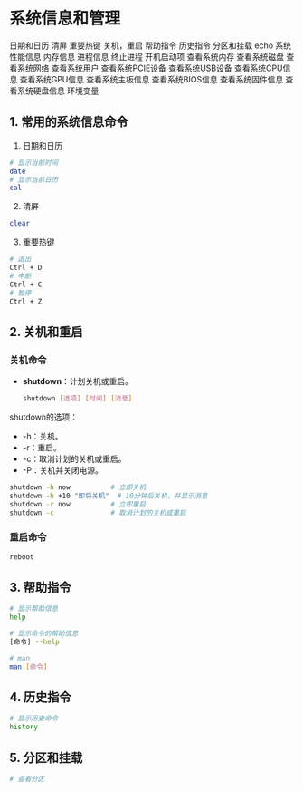 ﻿# 系统信息和管理

日期和日历
清屏
重要热键
关机，重启
帮助指令
历史指令
分区和挂载
echo
系统性能信息
内存信息
进程信息
终止进程
开机启动项
查看系统内存
查看系统磁盘
查看系统网络
查看系统用户
查看系统PCIE设备
查看系统USB设备
查看系统CPU信息
查看系统GPU信息
查看系统主板信息
查看系统BIOS信息
查看系统固件信息
查看系统硬盘信息
环境变量


## 1. 常用的系统信息命令
1. 日期和日历
```bash
# 显示当前时间
date
# 显示当前日历
cal
```
2. 清屏
```bash
clear
```
3. 重要热键
```bash
# 退出
Ctrl + D
# 中断
Ctrl + C
# 暂停
Ctrl + Z
```

## 2. 关机和重启

### 关机命令

- **shutdown**：计划关机或重启。
  ```bash
  shutdown [选项] [时间] [消息]
    ```
shutdown的选项：
+ -h：关机。
+ -r：重启。
+ -c：取消计划的关机或重启。
+ -P：关机并关闭电源。

```bash
shutdown -h now          # 立即关机
shutdown -h +10 "即将关机"  # 10分钟后关机，并显示消息
shutdown -r now          # 立即重启
shutdown -c              # 取消计划的关机或重启
```

### 重启命令
```bash
reboot
```

## 3. 帮助指令
```bash
# 显示帮助信息
help

# 显示命令的帮助信息
[命令] --help

# man
man [命令]
```

## 4. 历史指令
```bash
# 显示历史命令
history
```

## 5. 分区和挂载
```bash
# 查看分区


